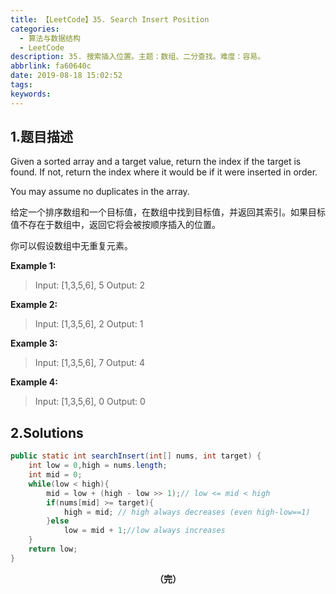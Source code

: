 ```yaml
---
title: 【LeetCode】35. Search Insert Position
categories:
  - 算法与数据结构
  - LeetCode
description: 35. 搜索插入位置。主题：数组、二分查找。难度：容易。
abbrlink: fa60640c
date: 2019-08-18 15:02:52
tags:
keywords:
---
```


## 1.题目描述

Given a sorted array and a target value, return the index if the target is found. If not, return the index where it would be if it were inserted in order.

You may assume no duplicates in the array.

给定一个排序数组和一个目标值，在数组中找到目标值，并返回其索引。如果目标值不存在于数组中，返回它将会被按顺序插入的位置。

你可以假设数组中无重复元素。

**Example 1:**

> Input: [1,3,5,6], 5
> Output: 2

**Example 2:**

> Input: [1,3,5,6], 2
> Output: 1

**Example 3:**

> Input: [1,3,5,6], 7
> Output: 4

**Example 4:**

> Input: [1,3,5,6], 0
> Output: 0

## 2.Solutions

~~~java
public static int searchInsert(int[] nums, int target) {
    int low = 0,high = nums.length;
    int mid = 0;
    while(low < high){
        mid = low + (high - low >> 1);// low <= mid < high
        if(nums[mid] >= target){
            high = mid; // high always decreases (even high-low==1)
        }else
            low = mid + 1;//low always increases
    }
    return low;
}
~~~

<center><font style="font-weight:bold">（完）</font></center>